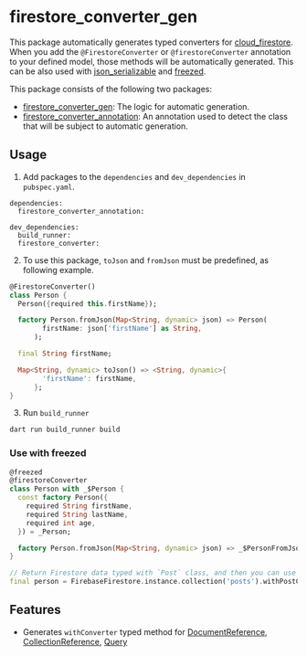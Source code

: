 # firestore_converter_gen

This package automatically generates typed converters for [cloud_firestore](https://pub.dev/packages/cloud_firestore).
When you add the `@FirestoreConverter` or `@firestoreConverter` annotation to your defined model, those methods will be automatically generated. This can be also used with [json_serializable](https://pub.dev/packages/json_serializable) and [freezed](https://pub.dev/packages/freezed).

This package consists of the following two packages:
- [firestore_converter_gen](https://github.com/htsuruo/firestore_converter_gen/tree/main/packages/firestore_converter_gen): The logic for automatic generation.
- [firestore_converter_annotation](https://github.com/htsuruo/firestore_converter_gen/tree/main/packages/firestore_converter_annotation): An annotation used to detect the class that will be subject to automatic generation.

## Usage

1. Add packages to the `dependencies` and `dev_dependencies` in `pubspec.yaml`.

```yaml: pubspec.yaml
dependencies:
  firestore_converter_annotation:

dev_dependencies:
  build_runner:
  firestore_converter:
```

2. To use this package, `toJson` and `fromJson` must be predefined, as following example.

```dart:person.dart
@FirestoreConverter()
class Person {
  Person({required this.firstName});

  factory Person.fromJson(Map<String, dynamic> json) => Person(
        firstName: json['firstName'] as String,
      );

  final String firstName;

  Map<String, dynamic> toJson() => <String, dynamic>{
        'firstName': firstName,
      };
}
```

3. Run `build_runner`

```sh
dart run build_runner build
```

### Use with freezed

```dart:person.dart
@freezed
@firestoreConverter
class Person with _$Person {
  const factory Person({
    required String firstName,
    required String lastName,
    required int age,
  }) = _Person;

  factory Person.fromJson(Map<String, dynamic> json) => _$PersonFromJson(json);
}
```

```dart
// Return Firestore data typed with `Post` class, and then you can use some properties easily.
final person = FirebaseFirestore.instance.collection('posts').withPostConverter().snapshots();

```

## Features

- Generates `withConverter` typed method for [DocumentReference](https://pub.dev/documentation/cloud_firestore/latest/cloud_firestore/DocumentReference-class.html), [CollectionReference](https://pub.dev/documentation/cloud_firestore/latest/cloud_firestore/CollectionReference-class.html), [Query](https://pub.dev/documentation/cloud_firestore/latest/cloud_firestore/Query-class.html)
